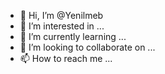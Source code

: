 - 👋 Hi, I’m @Yenilmeb
- 👀 I’m interested in ...
- 🌱 I’m currently learning ...
- 💞️ I’m looking to collaborate on ...
- 📫 How to reach me ...

<!---
Yenilmeb/Yenilmeb is a ✨ special ✨ repository because its `README.md` (this file) appears on your GitHub profile.
You can click the Preview link to take a look at your changes.
--->
